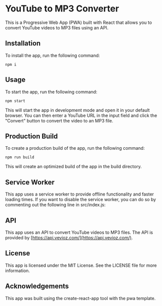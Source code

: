 # YouTube to MP3 Converter
This is a Progressive Web App (PWA) built with React that allows you to convert YouTube videos to MP3 files using an API.

## Installation
To install the app, run the following command:

```
npm i
```

## Usage
To start the app, run the following command:

```
npm start
```

This will start the app in development mode and open it in your default browser. You can then enter a YouTube URL in the input field and click the "Convert" button to convert the video to an MP3 file.

## Production Build
To create a production build of the app, run the following command:

```
npm run build
```

This will create an optimized build of the app in the build directory.

## Service Worker
This app uses a service worker to provide offline functionality and faster loading times. If you want to disable the service worker, you can do so by commenting out the following line in src/index.js:

## API
This app uses an API to convert YouTube videos to MP3 files. The API is provided by [https://api.vevioz.com/](https://api.vevioz.com/).

## License
This app is licensed under the MIT License. See the LICENSE file for more information.

## Acknowledgements
This app was built using the create-react-app tool with the pwa template.
